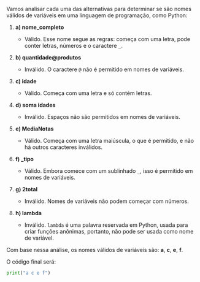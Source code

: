 Vamos analisar cada uma das alternativas para determinar se são nomes válidos de variáveis em uma linguagem de programação, como Python:

1. **a) nome_completo**  
   - Válido. Esse nome segue as regras: começa com uma letra, pode conter letras, números e o caractere `_`.

2. **b) quantidade@produtos**  
   - Inválido. O caractere `@` não é permitido em nomes de variáveis.

3. **c) idade**  
   - Válido. Começa com uma letra e só contém letras.

4. **d) soma idades**  
   - Inválido. Espaços não são permitidos em nomes de variáveis.

5. **e) MediaNotas**  
   - Válido. Começa com uma letra maiúscula, o que é permitido, e não há outros caracteres inválidos.

6. **f) _tipo**  
   - Válido. Embora comece com um sublinhado `_`, isso é permitido em nomes de variáveis.

7. **g) 2total**  
   - Inválido. Nomes de variáveis não podem começar com números.

8. **h) lambda**  
   - Inválido. `lambda` é uma palavra reservada em Python, usada para criar funções anônimas, portanto, não pode ser usada como nome de variável.

Com base nessa análise, os nomes válidos de variáveis são: **a**, **c**, **e**, **f**.

O código final será:

```python
print("a c e f")
```

